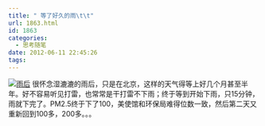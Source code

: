 ```yaml
---
title: " 等了好久的雨\t\t"
url: 1863.html
id: 1863
categories:
  - 思考随笔
date: 2012-06-11 22:45:26
tags:
---
```


[![雨后](../../../images/2012/06/IMG_1326-2012-06-09-17-32-57-2.jpg "雨后")](../../../images/2012/06/IMG_1326-2012-06-09-17-32-57-2.jpg) 很怀念湿漉漉的雨后，只是在北京，这样的天气得等上好几个月甚至半年。好不容易听见打雷，也常常是干打雷不下雨；终于等到开始下雨，只15分钟，雨就下完了。PM2.5终于下了100，美使馆和环保局难得位数一致，然后第二天又重新回到100多，200多。。。